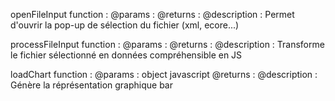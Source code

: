 openFileInput function :
@params :
@returns :
@description : Permet d'ouvrir la pop-up de sélection du fichier (xml, ecore...)

processFileInput function :
@params : 
@returns :
@description : Transforme le fichier sélectionné en données compréhensible en JS

loadChart function :
@params : object javascript
@returns :
@description : Génère la réprésentation graphique bar